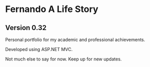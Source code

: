 # Fernando A Life Story
## Version 0.32

Personal portfolio for my academic and professional achievements. 

Developed using ASP.NET MVC.

Not much else to say for now.
Keep up for new updates.